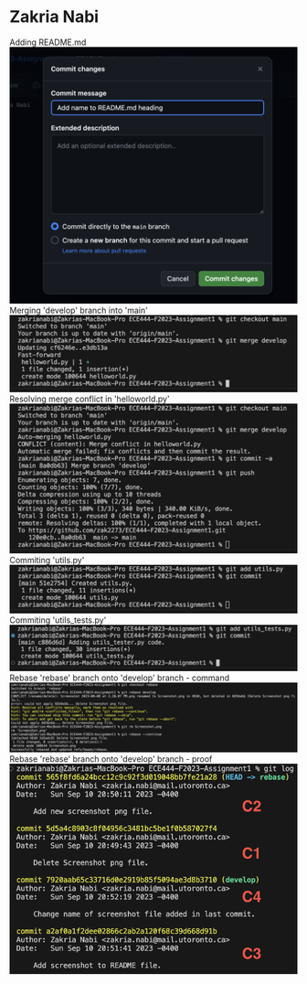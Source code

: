 # Zakria Nabi
Adding README.md
![Alt text](<1 Adding README.png>)
Merging 'develop' branch into 'main'
![Alt text](<2 Merging.png>)
Resolving merge conflict in 'helloworld.py'
![Alt text](<3 Merge conflict.png>)
Commiting 'utils.py'
![Alt text](<4 Commit utils.png>)
Commiting 'utils_tests.py'
![Alt text](<5 Commit utils_test.png>)
Rebase 'rebase' branch onto 'develop' branch - command
![Alt text](<6 Rebase.png>)
Rebase 'rebase' branch onto 'develop' branch - proof
![Alt text](<7 Rebase cont.png>)